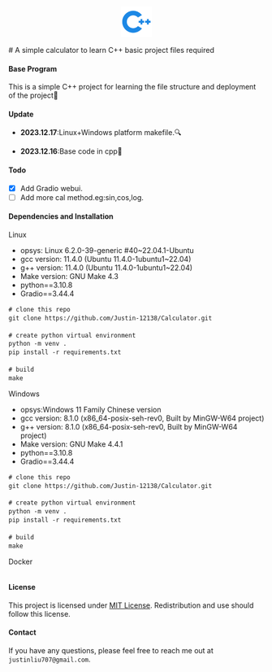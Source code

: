 <p align="center">
    <img height="60px" width="60px" src="doc/cpp.svg" />
</p>
# A simple calculator to learn C++ basic project files required

#### Base Program

This is a simple C++ project for learning the file structure and deployment of the project:hugs:

#### Update

+ **2023.12.17**:Linux+Windows platform makefile.:mag:

+ **2023.12.16**:Base code in cpp:cactus:

#### Todo

- [x] Add Gradio webui.
- [ ] Add more cal method.eg:sin,cos,log.

#### Dependencies and Installation

Linux

+ opsys: Linux 6.2.0-39-generic #40~22.04.1-Ubuntu
+ gcc version: 11.4.0 (Ubuntu 11.4.0-1ubuntu1~22.04) 
+ g++ version: 11.4.0 (Ubuntu 11.4.0-1ubuntu1~22.04)
+ Make version: GNU Make 4.3
+ python==3.10.8
+ Gradio==3.44.4

```latex
# clone this repo
git clone https://github.com/Justin-12138/Calculator.git

# create python virtual environment
python -m venv .
pip install -r requirements.txt

# build
make
```

Windows

+ opsys:Windows 11 Family Chinese version
+ gcc version: 8.1.0 (x86_64-posix-seh-rev0, Built by MinGW-W64 project)
+ g++ version: 8.1.0 (x86_64-posix-seh-rev0, Built by MinGW-W64 project)
+ Make version: GNU Make 4.4.1
+ python==3.10.8
+ Gradio==3.44.4

```latex
# clone this repo
git clone https://github.com/Justin-12138/Calculator.git

# create python virtual environment
python -m venv .
pip install -r requirements.txt

# build
make

```

Docker

```latex

```

#### License

This project is licensed under <a rel="license" href="https://github.com/Justin-12138/Calculator/blob/main/LICENSE">MIT License</a>. Redistribution and use should follow this license.

#### Contact

If you have any questions, please feel free to reach me out at `justinliu707@gmail.com`. 
